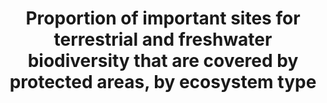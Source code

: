 ---
data_non_statistical: true
goal_meta_link: http://unstats.un.org/sdgs/files/metadata-compilation/Metadata-Goal-15.pdf
graph: null
graph_title: Proportion of important sites for terrestrial and freshwater biodiversity
  that are covered by protected areas, by ecosystem type
graph_type: null
has_metadata: false
indicator: 15.1.2
indicator_name: Proportion of important sites for terrestrial and freshwater biodiversity
  that are covered by protected areas, by ecosystem type
indicator_sort_order: 15-01-02
indicator_variable: null
layout: indicator
national_geographical_coverage: United States
permalink: /15-1-2/
published: true
reporting_status: notstarted
sdg_goal: 15
source_active_1: true
source_notes_1: null
source_title_1: null
target: By 2020, ensure the conservation, restoration and sustainable use of terrestrial
  and inland freshwater ecosystems and their services, in particular forests, wetlands,
  mountains and drylands, in line with obligations under international agreements.
target_id: '15.1'
title: Proportion of important sites for terrestrial and freshwater biodiversity that
  are covered by protected areas, by ecosystem type
un_custodial_agency: 'UNEP-WCMC, UNEP (Partnering Agencies: Ramsar)'
un_designated_tier: '1'
variable_description: null
variable_notes: null
---